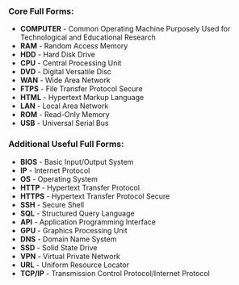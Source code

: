 ### **Core Full Forms:**

- **COMPUTER** - Common Operating Machine Purposely Used for Technological and Educational Research
- **RAM** - Random Access Memory
- **HDD** - Hard Disk Drive
- **CPU** - Central Processing Unit
- **DVD** - Digital Versatile Disc
- **WAN** - Wide Area Network
- **FTPS** - File Transfer Protocol Secure
- **HTML** - Hypertext Markup Language
- **LAN** - Local Area Network
- **ROM** - Read-Only Memory
- **USB** - Universal Serial Bus

### **Additional Useful Full Forms:**

- **BIOS** - Basic Input/Output System
- **IP** - Internet Protocol
- **OS** - Operating System
- **HTTP** - Hypertext Transfer Protocol
- **HTTPS** - Hypertext Transfer Protocol Secure
- **SSH** - Secure Shell
- **SQL** - Structured Query Language
- **API** - Application Programming Interface
- **GPU** - Graphics Processing Unit
- **DNS** - Domain Name System
- **SSD** - Solid State Drive
- **VPN** - Virtual Private Network
- **URL** - Uniform Resource Locator
- **TCP/IP** - Transmission Control Protocol/Internet Protocol
